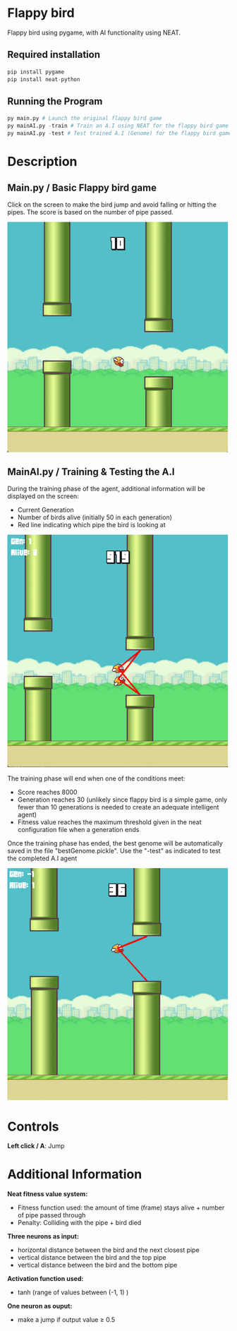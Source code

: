# Flappy bird
Flappy bird using pygame, with AI functionality using NEAT.

## Required installation
```python
pip install pygame
pip install neat-python
```
## Running the Program
```python
py main.py # Launch the original flappy bird game
py mainAI.py -train # Train an A.I using NEAT for the flappy bird game
py mainAI.py -test # Test trained A.I (Genome) for the flappy bird game 
```

# Description 
## Main.py / Basic Flappy bird game
Click on the screen to make the bird jump and avoid falling or hitting the pipes. The score is based on the number of pipe passed.

<img src = "examples/BasicFlappyBirdGame.png" width = 500>


## MainAI.py / Training & Testing the A.I

During the training phase of the agent, additional information will be displayed on the screen:
- Current Generation
- Number of birds alive (initially 50 in each generation)
- Red line indicating which pipe the bird is looking at

<img src = "examples/TrainingNEAT.png" width = 500>

The training phase will end when one of the conditions meet:
 - Score reaches 8000
 - Generation reaches 30 (unlikely since flappy bird is a simple game, only fewer than 10 generations is needed to create an adequate intelligent agent)
 - Fitness value reaches the maximum threshold given in the neat configuration file when a generation ends
 
 Once the training phase has ended, the best genome will be automatically saved in the file "bestGenome.pickle". Use the "-test" as indicated
 to test the completed A.I agent
 
<img src = "examples/TestingNEAT.png" width = 500>
 
# Controls
**Left click / A**: Jump

# Additional Information

**Neat fitness value system:**
  - Fitness function used: the amount of time (frame) stays alive + number of pipe passed through
  - Penalty: Colliding with the pipe + bird died

**Three neurons as input:**
- horizontal distance between the bird and the next closest pipe
- vertical distance between the bird and the top pipe
- vertical distance between the bird and the bottom pipe

**Activation function used:**
 - tanh (range of values between (-1, 1) )

**One neuron as ouput:**
- make a jump if output value $\ge$ 0.5
